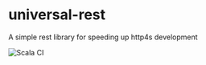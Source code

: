 # universal-rest
A simple rest library for speeding up http4s development

![Scala CI](https://github.com/sapienapps/universal-rest/workflows/Scala%20CI/badge.svg)

